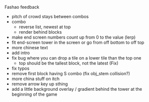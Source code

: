 Fashao feedback

- pitch of crowd stays between combos
- combo
	- reverse list, newest at top
	- render behind blocks
- make end screen numbers count up from 0 to the value (lerp)
- fit end-screen tower in the screen or go from off bottom to off top
- more chinese text
- add intro
- fix bug where you can drop a tile on a lower tile than the top one
	- top should be the tallest block, not the latest (Fix)
- fix typos
- remove first block having S combo (fix obj_stem collision?)
- more china stuff on itch
- remove arrow key up sthing
- add a little background overlay / gradient behind the tower at the beginning of the game